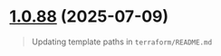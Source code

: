 # [1.0.88](https://github.com/Cloudzero/provision-account/compare/1.0.87...1.0.88) (2025-07-09)

> Updating template paths in `terraform/README.md`
